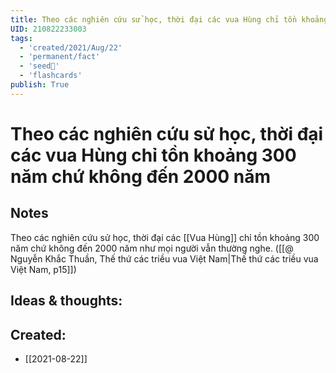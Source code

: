 ```yaml
---
title: Theo các nghiên cứu sử học, thời đại các vua Hùng chỉ tồn khoảng 300 năm chứ không đến 2000 năm
UID: 210822233003
tags:
  - 'created/2021/Aug/22'
  - 'permanent/fact'
  - 'seed🥜'
  - 'flashcards'
publish: True
---
```

# Theo các nghiên cứu sử học, thời đại các vua Hùng chỉ tồn khoảng 300 năm chứ không đến 2000 năm

## Notes
Theo các nghiên cứu sử học, thời đại các [[Vua Hùng]] chỉ tồn khoảng 300 năm chứ không đến 2000 năm như mọi người vẫn thường nghe. ([[@ Nguyễn Khắc Thuần, Thế thứ các triều vua Việt Nam|Thế thứ các triều vua Việt Nam, p15]])

## Ideas & thoughts:
## Created:
- [[2021-08-22]]
